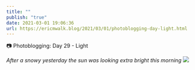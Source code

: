 ```yaml
---
title: ""
publish: "true"
date: 2021-03-01 19:06:36
url: https://ericmwalk.blog/2021/03/01/photoblogging-day-light.html
---
```


📷 Photoblogging: Day 29 - Light

*After a snowy yesterday the sun was looking extra bright this morning*
![](https://ericmwalk.blog/uploads/2021/5e94ca60f4.jpg)